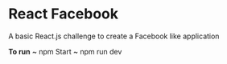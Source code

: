 # React Facebook

A basic React.js challenge to create a Facebook like application

**To run**
~ npm Start
~ npm run dev
